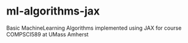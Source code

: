 # ml-algorithms-jax
 Basic MachineLearning Algorithms implemented using JAX for course COMPSCI589 at UMass Amherst
